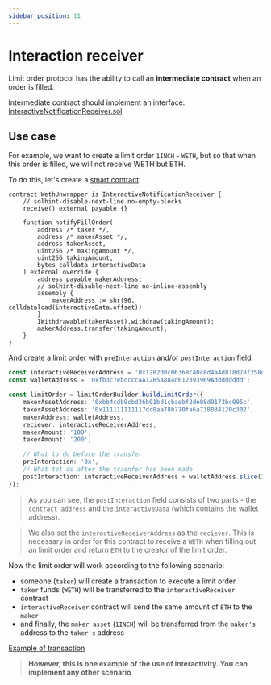 ```yaml
---
sidebar_position: 11
---
```


# Interaction receiver

Limit order protocol has the ability to call an **intermediate contract** when an order is filled.

Intermediate contract should implement an interface: [InteractiveNotificationReceiver.sol](https://github.com/1inch/limit-order-protocol/blob/master/contracts/interfaces/InteractiveNotificationReceiver.sol)

## Use case
For example, we want to create a limit order `1INCH` - `WETH`, but so that when this order is filled, we will not receive WETH but ETH.

To do this, let's create a [smart contract](https://etherscan.io/address/0x1282d0c06368c40c8d4a4d818d78f258d982437b#code):
```solidity
contract WethUnwrapper is InteractiveNotificationReceiver {
    // solhint-disable-next-line no-empty-blocks
    receive() external payable {}

    function notifyFillOrder(
        address /* taker */,
        address /* makerAsset */,
        address takerAsset,
        uint256 /* makingAmount */,
        uint256 takingAmount,
        bytes calldata interactiveData
    ) external override {
        address payable makerAddress;
        // solhint-disable-next-line no-inline-assembly
        assembly {
            makerAddress := shr(96, calldataload(interactiveData.offset))
        }
        IWithdrawable(takerAsset).withdraw(takingAmount);
        makerAddress.transfer(takingAmount);
    }
}
```

And create a limit order with `preInteraction` and/or `postInteraction` field:
```typescript
const interactiveReceiverAddress = '0x1282d0c06368c40c8d4a4d818d78f258d982437b';
const walletAddress = '0xfb3c7ebccccAA12B5A884d612393969Adddddddd';

const limitOrder = limitOrderBuilder.buildLimitOrder({
    makerAssetAddress: '0xbb4cdb9cbd36b01bd1cbaebf2de08d9173bc095c',
    takerAssetAddress: '0x111111111117dc0aa78b770fa6a738034120c302',
    makerAddress: walletAddress,
    reciever: interactiveReceiverAddress,
    makerAmount: '100',
    takerAmount: '200',

    // What to do before the transfer
    preInteraction: '0x',
    // What tot do after the trasnfer has been made
    postInteraction: interactiveReceiverAddress + walletAddress.slice(2),
});
```

> As you can see, the `postInteraction` field consists of two parts - the `contract address` and the `interactiveData` (which contains the wallet address).

> We also set the `interactiveReceiverAddress` as the `reciever`.
> This is necessary in order for this contract to receive a `WETH` when filling out an limit order and return `ETH` to the creator of the limit order.

Now the limit order will work according to the following scenario:
 - someone (`taker`) will create a transaction to execute a limit order
 - `taker` funds (`WETH`) will be transferred to the `interactiveReceiver` contract
 - `interactiveReceiver` contract will send the same amount of `ETH` to the `maker`
 - and finally, the `maker asset` (`1INCH`) will be transferred from the `maker's` address to the `taker's` address

[Example of transaction](https://etherscan.io/tx/0x1fe3929fcbe62d587ee98d3cfbcb6b8c392891565a56767f0e9ed39bf387c7a5)

> **However, this is one example of the use of interactivity. You can implement any other scenario**
